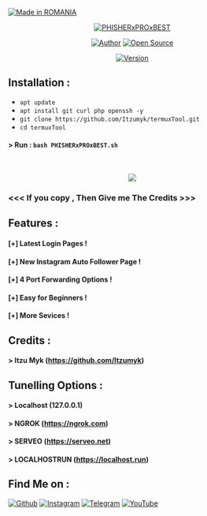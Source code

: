 <p align="left">
<a href="#"><img title="Made in ROMANIA" src="https://img.shields.io/badge/MADE%20IN-ROMANIA-yellow?colorA=%23ff0000&colorB=%23017e40&style=for-the-badge"></a>
</p>
<p align="center">
<a href="#"><img title="PHISHERxPROxBEST" src="https://www.instagram.com/s/aGlnaGxpZ2h0OjE3ODQ3NTM4MTgxMjY4MDkw?igshid=1p1q7t16zk3wv&story_media_id=2369996565552432493_13452014203"></a>
</p>
<p align="center">
<a href="https://github.com/Itzumyk/"><img title="Author" src="https://img.shields.io/badge/Author-Itzu--Myk-red.svg?style=for-the-badge&logo=github"></a>
<a href="#"><img title="Open Source" src="https://img.shields.io/badge/Open%20Source-%E2%9D%A4-green?style=for-the-badge"></a>
</p>
<p align="center">
<a href="#"><img title="Version" src="https://img.shields.io/badge/Version-1.0-green.svg?style=flat-square"></a>

## Installation :

* `apt update`
* `apt install git curl php openssh -y`
* `git clone https://github.com/Itzumyk/termuxTool.git`
* `cd termuxTool`
#### > Run : `bash PHISHERxPROxBEST.sh`

<br>
<p align="center">
<img src="img/ss1.jpg"/>
</p>

### <<< If you copy , Then Give me The Credits >>>

## Features :
#### [+] Latest Login Pages !
#### [+] New Instagram Auto Follower Page !
#### [+] 4 Port Forwarding Options !
#### [+] Easy for Beginners !
#### [+] More Sevices !


## Credits :
#### > <strong>Itzu Myk</strong> (https://github.com/Itzumyk)

## Tunelling Options :
#### > Localhost (127.0.0.1)
#### > NGROK (https://ngrok.com)
#### > SERVEO (https://serveo.net)
#### > LOCALHOSTRUN (https://localhost.run)

## Find Me on :
[![Github](https://img.shields.io/badge/Github-Itzu--Myk-green?style=for-the-badge&logo=github)](https://github.com/captainjohnexe)
[![Instagram](https://img.shields.io/badge/IG-%40itzumyk-red?style=for-the-badge&logo=instagram)](https://www.instagram.com/beta.programmer)
[![Telegram](https://img.shields.io/badge/Chat-Telegram-blue?style=for-the-badge&logo=telegram)](https://t.me/John_Captain)
[![YouTube](https://img.shields.io/badge/YouTube-Itzu%Myk-red?style=for-the-badge&logo=youtube)](https://www.youtube.com/channel/UCEbvRFT5j6ksLf2TIypwr0A)

